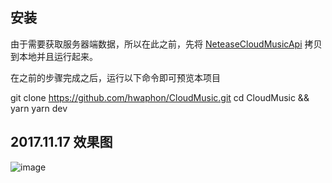 ## 安装

由于需要获取服务器端数据，所以在此之前，先将 [NeteaseCloudMusicApi](https://github.com/hwaphon/NeteaseCloudMusicApi) 拷贝到本地并且运行起来。

在之前的步骤完成之后，运行以下命令即可预览本项目

  git clone https://github.com/hwaphon/CloudMusic.git
  cd CloudMusic && yarn
  yarn dev

## 2017.11.17 效果图

![image](http://ozg83iln2.bkt.clouddn.com/first.jpg)
